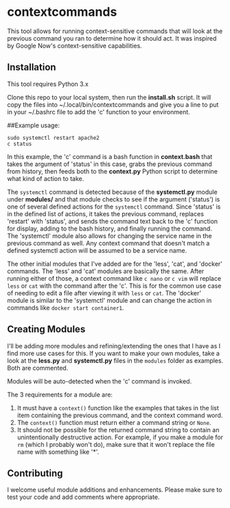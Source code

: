# contextcommands

This tool allows for running context-sensitive commands that will look at the previous command you ran to determine how it should act. It was inspired by Google Now's context-sensitive capabilities.

## Installation

This tool requires Python 3.x

Clone this repo to your local system, then run the **install.sh** script. It will copy the files into ~/.local/bin/contextcommands and give you a line to put in your ~/.bashrc file to add the 'c' function to your environment.

##Example usage:

    sudo systemctl restart apache2
    c status

In this example, the 'c' command is a bash function in **context.bash** that takes the argument of 'status' in this case, grabs the previous command from history, then feeds both to the **context.py** Python script to determine what kind of action to take. 

The `systemctl` command is detected because of the **systemctl.py** module under **modules/** and that module checks to see if the argument ('status') is one of several defined actions for the `systemctl` command. Since 'status' is in the defined list of actions, it takes the previous command, replaces 'restart' with 'status', and sends the command text back to the 'c' function for display, adding to the bash history, and finally running the command. The 'systemctl' module also allows for changing the service name in the previous command as well. Any context command that doesn't match a defined systemctl action will be assumed to be a service name.

The other initial modules that I've added are for the 'less', 'cat', and 'docker' commands. The 'less' and 'cat' modules are basically the same. After running either of those, a context command like `c nano` or `c vim` will replace `less` or `cat` with the command after the 'c'. This is for the common use case of needing to edit a file after viewing it with `less` or `cat`. The 'docker' module is similar to the 'systemctl' module and can change the action in commands like `docker start container1`.

## Creating Modules

I'll be adding more modules and refining/extending the ones that I have as I find more use cases for this. If you want to make your own modules, take a look at the **less.py** and **systemctl.py** files in the `modules` folder as examples. Both are commented.

Modules will be auto-detected when the 'c' command is invoked.

The 3 requirements for a module are:

1. It must have a `context()` function like the examples that takes in the list item containing the previous command, and the context command word.
2. The `context()` function must return either a command string or `None`.
3. It should not be possible for the returned command string to contain an unintentionally destructive action. For example, if you make a module for `rm` (which I probably won't do), make sure that it won't replace the file name with something like '*'.

## Contributing

I welcome useful module additions and enhancements. Please make sure to test your code and add comments where appropriate.
